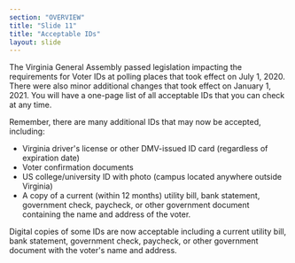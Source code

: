 ```yaml
---
section: "OVERVIEW"
title: "Slide 11"
title: "Acceptable IDs"
layout: slide
---
```


The Virginia General Assembly passed legislation impacting the requirements for Voter IDs at polling places that took effect on July 1, 2020. There were also minor additional changes that took effect on January 1, 2021. You will have a one-page list of all acceptable IDs that you can check at any time.

Remember, there are many additional IDs that may now be accepted, including:

- Virginia driver's license or other DMV-issued ID card (regardless of expiration date)
- Voter confirmation documents
- US college/university ID with photo (campus located anywhere outside Virginia)
- A copy of a current (within 12 months) utility bill, bank statement, government check, paycheck, or other government document containing the name and address of the voter.

Digital copies of some IDs are now acceptable including a current utility bill, bank statement, government check, paycheck, or other government document with the voter's name and address.




